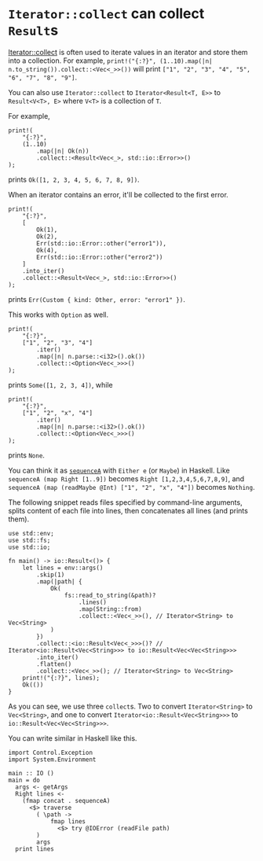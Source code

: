 # `Iterator::collect` can collect `Result`s

[Iterator::collect](https://doc.rust-lang.org/std/iter/trait.Iterator.html#method.collect) is often used to iterate values in an iterator and store them into a collection. For example, `print!("{:?}", (1..10).map(|n| n.to_string()).collect::<Vec<_>>())` will print `["1", "2", "3", "4", "5", "6", "7", "8", "9"]`.

You can also use `Iterator::collect` to `Iterator<Result<T, E>>` to `Result<V<T>, E>` where `V<T>` is a collection of `T`.

For example,

```
print!(
    "{:?}",
    (1..10)
        .map(|n| Ok(n))
        .collect::<Result<Vec<_>, std::io::Error>>()
);
```

prints `Ok([1, 2, 3, 4, 5, 6, 7, 8, 9])`.

When an iterator contains an error, it'll be collected to the first error.

```
print!(
    "{:?}",
    [
        Ok(1),
        Ok(2),
        Err(std::io::Error::other("error1")),
        Ok(4),
        Err(std::io::Error::other("error2"))
    ]
    .into_iter()
    .collect::<Result<Vec<_>, std::io::Error>>()
);
```

prints `Err(Custom { kind: Other, error: "error1" })`.

This works with `Option` as well.

```
print!(
    "{:?}",
    ["1", "2", "3", "4"]
        .iter()
        .map(|n| n.parse::<i32>().ok())
        .collect::<Option<Vec<_>>>()
);
```

prints `Some([1, 2, 3, 4])`, while

```
print!(
    "{:?}",
    ["1", "2", "x", "4"]
        .iter()
        .map(|n| n.parse::<i32>().ok())
        .collect::<Option<Vec<_>>>()
);
```
prints `None`.


You can think it as [`sequenceA`](https://hackage.haskell.org/package/base-4.19.1.0/docs/Prelude.html#v:sequenceA) with `Either e` (or `Maybe`) in Haskell. Like `sequenceA (map Right [1..9])` becomes `Right [1,2,3,4,5,6,7,8,9]`, and `sequenceA (map (readMaybe @Int) ["1", "2", "x", "4"])` becomes `Nothing`.

The following snippet reads files specified by command-line arguments, splits content of each file into lines, then concatenates all lines (and prints them).

```
use std::env;
use std::fs;
use std::io;

fn main() -> io::Result<()> {
    let lines = env::args()
        .skip(1)
        .map(|path| {
            Ok(
                fs::read_to_string(&path)?
                    .lines()
                    .map(String::from)
                    .collect::<Vec<_>>(), // Iterator<String> to Vec<String>
            )
        })
        .collect::<io::Result<Vec<_>>>()? // Iterator<io::Result<Vec<String>>> to io::Result<Vec<Vec<String>>>
        .into_iter()
        .flatten()
        .collect::<Vec<_>>(); // Iterator<String> to Vec<String>
    print!("{:?}", lines);
    Ok(())
}
```

As you can see, we use three `collect`s. Two to convert `Iterator<String>` to `Vec<String>`, and one to convert `Iterator<io::Result<Vec<String>>>` to `io::Result<Vec<Vec<String>>>`.

You can write similar in Haskell like this.

```
import Control.Exception
import System.Environment

main :: IO ()
main = do
  args <- getArgs
  Right lines <-
    (fmap concat . sequenceA)
      <$> traverse
        ( \path ->
            fmap lines
              <$> try @IOError (readFile path)
        )
        args
  print lines
```
